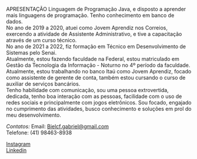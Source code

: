 
APRESENTAÇÃO
Linguagem de Programação Java, e disposto a aprender mais linguagens de programação. Tenho conhecimento em banco de dados.  
No ano de 2019 a 2020, atuei como Jovem Aprendiz nos Correios, exercendo a atividade de Assistente Administrativo, e tive a capacitação através de um curso técnico.  
No ano de 2021 a 2022, fiz formação em Técnico em Desenvolvimento de Sistemas pelo Senai.  
Atualmente, estou fazendo faculdade na Federal, estou matriculado em Gestão da Tecnologia da Informação - Noturno no 4º período da faculdade.
Atualmente, estou trabalhando no banco Itaú como Jovem Aprendiz, focado como assistente de gerente de conta, também estou cursando o curso de auxiliar de serviços bancários.  
Tenho habilidade com comunicação, sou uma pessoa extrovertida, dedicada, tenho boa interação com as pessoas, facilidade com o uso de redes sociais e principalmente com jogos eletrônicos. Sou focado, engajado no cumprimento das atividades, busco conhecimento e soluções em prol do meu desenvolvimento. 

*Contatos:*
Email: Bielcf.gabriel@gmail.com  
Telefone: (41) 98463-8938

[Instagram](https://www.instagram.com/elreybr1/)  
[Linkedin](https://www.linkedin.com/in/gabriel-antonio-fernandes-9155b225a/)
